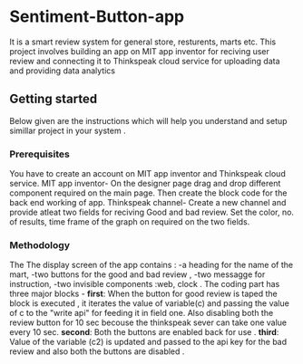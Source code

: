 # Sentiment-Button-app

It is a smart review system for general store, resturents, marts etc. 
This project involves building an app on MIT app inventor for reciving user review and connecting it to Thinkspeak cloud service for uploading data and providing data analytics

## Getting started

Below given are the instructions which will help you understand and setup simillar project in your system .

### Prerequisites

You have to create an account on MIT app inventor and Thinkspeak cloud service.
MIT app inventor- On the designer page drag and drop different component required on the main page.
                  Then create the block code for the back end working of app.
Thinkspeak channel- Create a new channel and provide atleat two fields for reciving Good and bad review. Set the color, no. of results, time frame of the graph                       on required on the two fields.

### Methodology

The The display screen of the app contains :
    -a heading for the name of the mart, 
    -two buttons for the good and bad review , 
    -two messagge for instruction, 
    -two invisible components :web, clock .
The coding part has three major blocks - 
    **first**: When the button for good review is taped the block is executed , it iterates the value of variable(c) and passing the value of c to the "write api" for feeding it in field one.
               Also disabling both the review button for 10 sec becouse the thinkspeak sever can take one value every 10 sec. 
    **second**: Both the buttons are enabled back for use . 
    **third**: Value of the variable (c2) is updated and passed to the api key for the bad review and also both the buttons are disabled .
